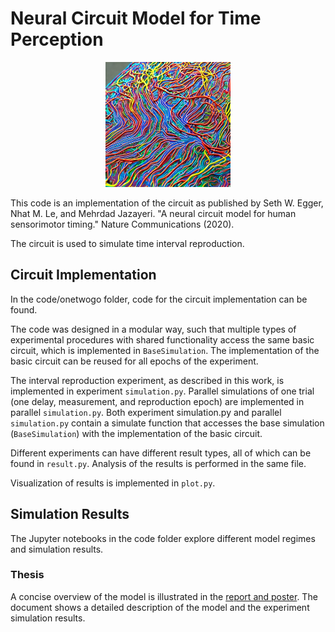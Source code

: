 # Neural Circuit Model for Time Perception

<p align="center">
<img width="200" height="200" src="https://github.com/KatharinaBracher/neural-circuit-model/raw/suggestions/logo.jpg">
</p>

This code is an implementation of the circuit as published by Seth W. Egger, Nhat M. Le, and Mehrdad Jazayeri. "A neural circuit model for human sensorimotor timing." Nature Communications (2020).

The circuit is used to simulate time interval reproduction. 

## Circuit Implementation
In the code/onetwogo folder, code for the circuit implementation can be found. 

The code was designed in a modular way, such that multiple types of experimental procedures with shared functionality access the same basic circuit, which is implemented in `BaseSimulation`. The implementation of the basic circuit can be reused for all epochs of the experiment. 

The interval reproduction experiment, as described in this work, is implemented in experiment `simulation.py`. Parallel simulations of one trial (one delay, measurement, and reproduction epoch) are implemented in parallel `simulation.py`. 
Both experiment simulation.py and parallel `simulation.py` contain a simulate function that accesses the base
simulation (`BaseSimulation`) with the implementation of the basic circuit. 

Different experiments can have different result types, all of which can be found in `result.py`.
Analysis of the results is performed in the same file.

Visualization of results is implemented in `plot.py`.

## Simulation Results
The Jupyter notebooks in the code folder explore different model regimes and simulation results. 

### Thesis
A concise overview of the model is illustrated in the [report and poster](https://github.com/KatharinaBracher/neural-circuit-model/raw/suggestions/report/build/report.pdf).
The document shows a detailed description of the model and the experiment simulation results.
